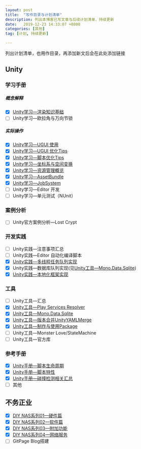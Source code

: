 ```yaml
---
layout: post
title:  "写作目录与计划清单"
description: 列出本博客已写文章与后续计划清单，持续更新
date:   2019-12-23 14:33:07 +0800
categories: [其他]
tag: [计划, 持续更新]

---
```


 列出计划清单，也用作目录，再添加新文后会在此处添加链接

## Unity

### 学习手册  

##### 	概念解释

- [x] [Unity学习—渲染知识基础](https://warl-g.github.io/posts/Unity-Rendering-Base/)   
- [ ] Unity学习—欧拉角与万向节锁  

##### 实际操作

- [x] [Unity学习—UGUI 使用](https://warl-g.github.io/posts/Unity-UGUI/)    
- [x] [Unity学习—UGUI 优化Tips](https://warl-g.github.io/posts/Unity-UGUI-Optimization/)
- [x] [Unity学习—脚本优化Tips](https://warl-g.github.io/posts/Unity-Scripts-Optimization/)   
- [x] [Unity学习—坐标系与空间变换](https://warl-g.github.io/posts/Unity-Coordinate)  
- [x] [Unity学习—资源管理概览](https://warl-g.github.io/posts/Unity-Resource-Manage/)
- [x] [Unity学习—AssetBundle](https://warl-g.github.io/posts/Unity-AssetBundle/)
- [x] [Unity学习—JobSystem](https://warl-g.github.io/posts/Unity-JobSystem/)
- [ ] Unity学习—Editor 开发  
- [ ] Unity学习—单元测试（NUnit）

### 案例分析

- [ ] Unity官方案例分析—Lost Crypt  

### 开发实践  

- [ ] Unity实践—注意事项汇总
- [ ] Unity实践—Editor 自动化编译脚本  
- [x] [Unity实践—多线程任务队列实现](https://warl-g.github.io/posts/unity-taskqueue/)
- [x] Unity实践—数据库队列实现(见[Unity工具—Mono.Data.Sqlite](https://warl-g.github.io/posts/unity-sqlite))
- [x] [Unity实践—本地化框架实现](https://warl-g.github.io/posts/Unity-Localization/)

### 工具

- [ ] Unity工具—汇总
- [x] [Unity工具—Play Services Resolver](https://warl-g.github.io/posts/play-services-resolver)  
- [x] [Unity工具—Mono.Data.Sqlite](https://warl-g.github.io/posts/unity-sqlite)  
- [x] [Unity工具—版本合并UnityYAMLMerge](https://warl-g.github.io/posts/Unity-UnityYAMLMerge/)
- [x] [Unity工具—制作与使用Package](https://warl-g.github.io/posts/Unity-Package)
- [ ] Unity工具—Monster Love/StateMachine
- [ ] Unity工具—官方库

### 参考手册

- [x] [Unity手册—脚本生命周期](https://warl-g.github.io/posts/Unity-Manual-Script-Lifecycle)
- [x] [Unity手册—脚本特性](https://warl-g.github.io/posts/Unity-Manual-Attribute/)
- [x] [Unity手册—碰撞检测相关汇总](https://warl-g.github.io/posts/Unity-Collision/)
- [ ] 其他

## 不务正业

- [x]  [DIY NAS系列01—硬件篇](https://warl-g.github.io/posts/DIY-NAS-01)
- [x]  [DIY NAS系列02—软件篇](https://warl-g.github.io/posts/DIY-NAS-02)
- [x]  [DIY NAS系列03—附加功能](https://warl-g.github.io/posts/DIY-NAS-03)
- [x]  [DIY NAS系列04—网络服务](https://warl-g.github.io/posts/DIY-NAS-04)
- [ ]  GitPage Blog搭建